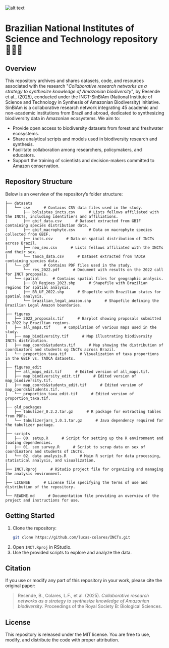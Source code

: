 ![alt text](https://i.imgur.com/6DU4ytQ.png)
# Brazilian National Institutes of Science and Technology repository 🌴🤝🏦

## Overview

This repository archives and shares datasets, code, and resources associated with the research "*Collaborative research networks as a strategy to synthesize knowledge of Amazonian biodiversity*", by Resende et al., (2025), conducted under the INCT-SinBiAm (National Institute of Science and Technology in Synthesis of Amazonian Biodiversity) initiative. SinBiAm is a collaborative research network integrating 45 academic and non-academic institutions from Brazil and abroad, dedicated to synthesizing biodiversity data in Amazonian ecosystems. We aim to:

- Provide open access to biodiversity datasets from forest and freshwater ecosystems.
- Share analytical scripts and models used in biodiversity research and synthesis.
- Facilitate collaboration among researchers, policymakers, and educators.
- Support the training of scientists and decision-makers committed to Amazon conservation.

## Repository Structure

Below is an overview of the repository’s folder structure:

```
├── datasets      
│   └── csv      # Contains CSV data files used in the study.
│       ├── bolsistas_incts.csv      # Lists fellows affiliated with the INCTs, including identifiers and affiliations.
│       ├── gbif_data.csv      # Dataset extracted from GBIF containing species distribution data.
│       ├── gbif_macrophyte.csv      # Data on macrophyte species collected from GBIF.
│       ├── incts.csv      # Data on spatial distribution of INCTs across Brazil.
│       ├── neo_sex.csv      # Lists fellows affiliated with the INCTs and their sex.
│       └── taoca_data.csv      # Dataset extracted from TAOCA containing species data.
│   └── pdf      # Contains PDF files used in the study.
│       └── res_2022.pdf      # Document with results on the 2022 call for INCT proposals.
│   └── spatial      # Contains spatial files for geographic analysis.
│       ├── BR_Regioes_2023.shp      # Shapefile with Brazilian regions for spatial analysis.
│       ├── BR_UF_2022.shp      # Shapefile with Brazilian states for spatial analysis.
│       └── brazilian_legal_amazon.shp      # Shapefile defining the Brazilian Legal Amazon boundaries.
│
├── figures
│   ├── 2022_proposals.tif      # Barplot showing proposals submitted in 2022 by Brazilian regions.
│   ├── all_maps.tif      # Compilation of various maps used in the study.
│   ├── map_biodiversity.tif      # Map illustrating biodiversity INCTs distribution.
│   ├── map_coords&students.tif      # Map showing the distribution of coordinators and students og INCTs across Brazil.
│   └── proportion_taxa.tif      # Visualization of taxa proportions in the GBIF vs. TAOCA datasets.
│
├── figures_edit
│   ├── all_maps_edit.tif      # Edited version of all_maps.tif.
│   ├── map_biodiversity_edit.tif      # Edited version of map_biodiversity.tif.
│   ├── map_coords&students_edit.tif      # Edited version of map_coords&students.tif.
│   └── proportion_taxa_edit.tif      # Edited version of proportion_taxa.tif.
│
├── old_packages
│   ├── tabulizer_0.2.2.tar.gz      # R package for extracting tables from PDFs.
│   └── tabulizerjars_1.0.1.tar.gz      # Java dependency required for the tabulizer package.
│
├── scripts
│   ├── 00. setup.R      # Script for setting up the R environment and loading dependencies.
│   ├── 01. sex survey.R      # Script to scrap data on sex of coordinators and students of INCTs.
│   └── 02. data analysis.R      # Main R script for data processing, statistical analysis, and visualization.
│
├── INCT.Rproj      # RStudio project file for organizing and managing the analysis environment.
│
├── LICENSE      # License file specifying the terms of use and distribution of the repository.
│
└── README.md      # Documentation file providing an overview of the project and instructions for use.
```


## Getting Started  

1. Clone the repository:  
   ```bash  
   git clone https://github.com/lucas-colares/INCTs.git  
   ```  
2. Open `INCT.Rproj` in RStudio.  
3. Use the provided scripts to explore and analyze the data.  


## Citation

If you use or modify any part of this repository in your work, please cite the original paper:

> Resende, B., Colares, L.F., et al. (2025). *Collaborative research networks as a strategy to synthesize knowledge of Amazonian biodiversity*. Proceedings of the Royal Society B: Biological Sciences.


## License

This repository is released under the MIT license. You are free to use, modify, and distribute the code with proper attribution.

